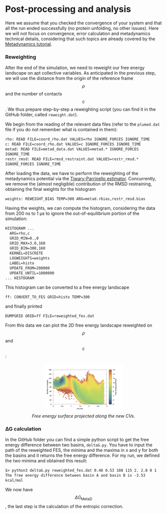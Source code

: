# Post-processing and analysis
Here we assume that you checked the convergence of your system and that all the run ended successfully (no protein unfolding, no other issues). Here we will not focus on convergence, error calculation and metadynamics technical details, considering that such topics are already covered by the [Metadynamics tutorial](https://www.plumed-tutorials.org/lessons/21/004/data/NAVIGATION.html). 

### Reweighting 
After the end of the simulation, we need to reweight our free energy landscape on apt collective variables. As anticipated in the previous step, we will use the distance from the origin of the reference frame $$\rho$$ and the number of contacts $$c$$. We thus prepare step-by-step a reweighting script (you can find it in the GitHub folder, called `reweight.dat`).

We begin from the reading of the relevant data files (refer to the `plumed.dat` file if you do not remember what is contained in them):
```
rho: READ FILE=coord_rho.dat VALUES=rho IGNORE_FORCES IGNORE_TIME
c: READ FILE=coord_rho.dat VALUES=c IGNORE_FORCES IGNORE_TIME
metad: READ FILE=metad_data.dat VALUES=metad.* IGNORE_FORCES IGNORE_TIME
restr_rmsd: READ FILE=rmsd_restraint.dat VALUES=restr_rmsd.* IGNORE_FORCES IGNORE_TIME
```
After loading the data, we have to perform the reweighting of the metadynamics potential via the [Tiwary-Parrinello estimator](https://doi.org/10.1021/jp504920s). Concurrently, we remove the (almost negligible) contribution of the RMSD restraining, obtaining the final weights for the histogram
```
weights: REWEIGHT_BIAS TEMP=300 ARG=metad.rbias,restr_rmsd.bias
```
Having the weights, we can compute the histogram, considering the data from 200 ns to 1 µs to ignore the out-of-equilibrium portion of the simulation:
```
HISTOGRAM ...
  ARG=rho,c
  GRID_MIN=0.,0
  GRID_MAX=3.0,160
  GRID_BIN=300,160
  KERNEL=DISCRETE
  LOGWEIGHTS=weights
  LABEL=histo
  UPDATE_FROM=200000
  UPDATE_UNTIL=1000000
... HISTOGRAM
```
This histogram can be converted to a free energy landscape
```
ff: CONVERT_TO_FES GRID=histo TEMP=300
```
and finally printed
```
DUMPGRID GRID=ff FILE=reweighted_fes.dat
```
From this data we can plot the 2D free energy landscape reweighted on $$\rho$$ and $$c$$:

<p align="center">
  <img src="img/fes.jpg" alt="Alt text" width="50%">
  <br>
  <em>Free energy surface projected along the new CVs.</em>
</p>

### ∆G calculation
In the GitHub folder you can find a simple python script to get the free energy difference between two basins, `deltaG.py`. You have to input the path of the reweighted FES, the minima and the maxima in x and y for both the basins and it returns the free energy difference. For my run, we defined the two minima and obtained this result:
```
$> python3 deltaG.py reweighted_fes.dat 0.48 0.53 108 115 2. 2.8 0 1
The free energy difference between basin A and basin B is -3.53 kcal/mol
```
We now have $$\Delta G_{\text{MetaD}}$$, the last step is the calculation of the entropic correction.
